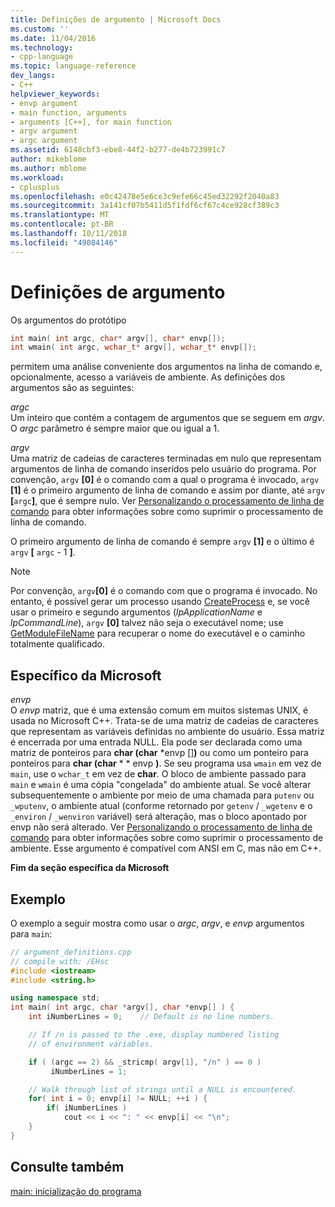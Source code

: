 ```yaml
---
title: Definições de argumento | Microsoft Docs
ms.custom: ''
ms.date: 11/04/2016
ms.technology:
- cpp-language
ms.topic: language-reference
dev_langs:
- C++
helpviewer_keywords:
- envp argument
- main function, arguments
- arguments [C++], for main function
- argv argument
- argc argument
ms.assetid: 6148cbf3-ebe8-44f2-b277-de4b723991c7
author: mikeblome
ms.author: mblome
ms.workload:
- cplusplus
ms.openlocfilehash: e0c42478e5e6ce3c9efe66c45ed32292f2040a83
ms.sourcegitcommit: 3a141cf07b5411d5f1fdf6cf67c4ce928cf389c3
ms.translationtype: MT
ms.contentlocale: pt-BR
ms.lasthandoff: 10/11/2018
ms.locfileid: "49084146"
---
```

# <a name="argument-definitions"></a>Definições de argumento

Os argumentos do protótipo

```cpp
int main( int argc, char* argv[], char* envp[]);
int wmain( int argc, wchar_t* argv[], wchar_t* envp[]);
```

permitem uma análise conveniente dos argumentos na linha de comando e, opcionalmente, acesso a variáveis de ambiente. As definições dos argumentos são as seguintes:

*argc*<br/>
Um inteiro que contém a contagem de argumentos que se seguem em *argv*. O *argc* parâmetro é sempre maior que ou igual a 1.

*argv*<br/>
Uma matriz de cadeias de caracteres terminadas em nulo que representam argumentos de linha de comando inseridos pelo usuário do programa. Por convenção, `argv` **[0]** é o comando com a qual o programa é invocado, `argv` **[1]** é o primeiro argumento de linha de comando e assim por diante, até `argv`  **[**`argc`**]**, que é sempre nulo. Ver [Personalizando o processamento de linha de comando](../cpp/customizing-cpp-command-line-processing.md) para obter informações sobre como suprimir o processamento de linha de comando.

O primeiro argumento de linha de comando é sempre `argv` **[1]** e o último é `argv` **[** `argc` - 1 **]**.

> [!NOTE]
>  Por convenção, `argv`**[0]** é o comando com que o programa é invocado.  No entanto, é possível gerar um processo usando [CreateProcess](/windows/desktop/api/libloaderapi/nf-libloaderapi-getmodulefilenamea) e, se você usar o primeiro e segundo argumentos (*lpApplicationName* e *lpCommandLine*), `argv` **[0]** talvez não seja o executável nome; use [GetModuleFileName](/windows/desktop/api/libloaderapi/nf-libloaderapi-getmodulefilenamea) para recuperar o nome do executável e o caminho totalmente qualificado.

## <a name="microsoft-specific"></a>Específico da Microsoft

*envp*<br/>
O *envp* matriz, que é uma extensão comum em muitos sistemas UNIX, é usada no Microsoft C++. Trata-se de uma matriz de cadeias de caracteres que representam as variáveis definidas no ambiente do usuário. Essa matriz é encerrada por uma entrada NULL. Ela pode ser declarada como uma matriz de ponteiros para **char (char** \*envp []**)** ou como um ponteiro para ponteiros para **char (char** \* \* envp **)**. Se seu programa usa `wmain` em vez de `main`, use o `wchar_t` em vez de **char**. O bloco de ambiente passado para `main` e `wmain` é uma cópia "congelada" do ambiente atual. Se você alterar subsequentemente o ambiente por meio de uma chamada para `putenv` ou `_wputenv`, o ambiente atual (conforme retornado por `getenv` / `_wgetenv` e o `_environ` /  `_wenviron` variável) será alteração, mas o bloco apontado por envp não será alterado. Ver [Personalizando o processamento de linha de comando](../cpp/customizing-cpp-command-line-processing.md) para obter informações sobre como suprimir o processamento de ambiente. Esse argumento é compatível com ANSI em C, mas não em C++.

**Fim da seção específica da Microsoft**

## <a name="example"></a>Exemplo

O exemplo a seguir mostra como usar o *argc*, *argv*, e *envp* argumentos para `main`:

```cpp
// argument_definitions.cpp
// compile with: /EHsc
#include <iostream>
#include <string.h>

using namespace std;
int main( int argc, char *argv[], char *envp[] ) {
    int iNumberLines = 0;    // Default is no line numbers.

    // If /n is passed to the .exe, display numbered listing
    // of environment variables.

    if ( (argc == 2) && _stricmp( argv[1], "/n" ) == 0 )
         iNumberLines = 1;

    // Walk through list of strings until a NULL is encountered.
    for( int i = 0; envp[i] != NULL; ++i ) {
        if( iNumberLines )
            cout << i << ": " << envp[i] << "\n";
    }
}
```

## <a name="see-also"></a>Consulte também

[main: inicialização do programa](../cpp/main-program-startup.md)